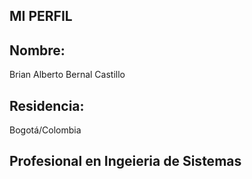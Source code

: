 ## MI PERFIL

## Nombre: 
  Brian Alberto Bernal Castillo

## Residencia: 
  Bogotá/Colombia

## Profesional en Ingeieria de Sistemas
